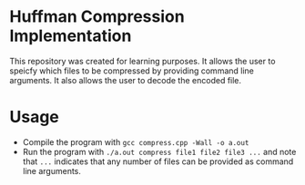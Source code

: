 # Huffman Compression Implementation

This repository was created for learning purposes. It allows the user to speicfy which files to be compressed by providing command line arguments. It also allows the user to decode the encoded file.

# Usage

* Compile the program with ```gcc compress.cpp -Wall -o a.out```
* Run the program with ```./a.out compress file1 file2 file3 ...``` and note that ```...``` indicates that any number of files can be provided as command line arguments.
